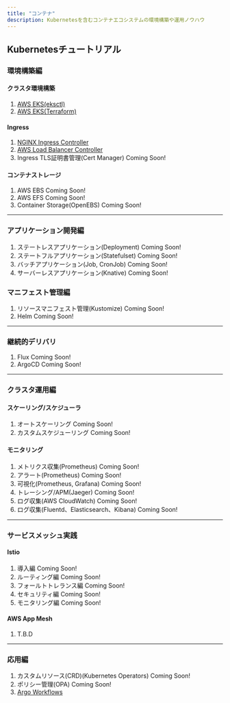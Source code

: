 ```yaml
---
title: "コンテナ"
description: Kubernetesを含むコンテナエコシステムの環境構築や運用ノウハウ
---
```


## Kubernetesチュートリアル

### 環境構築編
#### クラスタ環境構築
1. [AWS EKS(eksctl)](/containers/k8s/tutorial/infra/aws-eks-eksctl)
2. [AWS EKS(Terraform)](/containers/k8s/tutorial/infra/aws-eks-terraform)

#### Ingress
1. [NGINX Ingress Controller](/containers/k8s/tutorial/ingress/ingress-nginx)
2. [AWS Load Balancer Controller](/containers/k8s/tutorial/ingress/ingress-aws)
3. Ingress TLS証明書管理(Cert Manager) Coming Soon!

#### コンテナストレージ
1. AWS EBS Coming Soon!
2. AWS EFS Coming Soon!
3. Container Storage(OpenEBS) Coming Soon!

---

### アプリケーション開発編
1. ステートレスアプリケーション(Deployment) Coming Soon!
2. ステートフルアプリケーション(Statefulset) Coming Soon!
3. バッチアプリケーション(Job, CronJob) Coming Soon!
4. サーバーレスアプリケーション(Knative) Coming Soon!

### マニフェスト管理編
1. リソースマニフェスト管理(Kustomize) Coming Soon!
2. Helm Coming Soon!

---

### 継続的デリバリ
1. Flux Coming Soon!
2. ArgoCD Coming Soon!

---

### クラスタ運用編

#### スケーリング/スケジューラ
1. オートスケーリング Coming Soon!
2. カスタムスケジューリング Coming Soon!

#### モニタリング
1. メトリクス収集(Prometheus) Coming Soon!
2. アラート(Prometheus) Coming Soon!
3. 可視化(Prometheus, Grafana) Coming Soon!
4. トレーシング/APM(Jaeger) Coming Soon!
5. ログ収集(AWS CloudWatch) Coming Soon!
6. ログ収集(Fluentd、Elasticsearch、Kibana) Coming Soon!

---

### サービスメッシュ実践
#### Istio
1. 導入編 Coming Soon!
1. ルーティング編 Coming Soon!
1. フォールトトレランス編 Coming Soon!
1. セキュリティ編 Coming Soon!
1. モニタリング編 Coming Soon!

#### AWS App Mesh
1. T.B.D

---

### 応用編
1. カスタムリソース(CRD)(Kubernetes Operators) Coming Soon!
1. ポリシー管理(OPA) Coming Soon!
1. [Argo Workflows](/containers/k8s/tutorial/advanced/argo-workflows)
